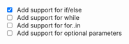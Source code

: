 * [x] Add support for if/else
* [ ] Add support for while
* [ ] Add support for for..in
* [ ] Add support for optional parameters
